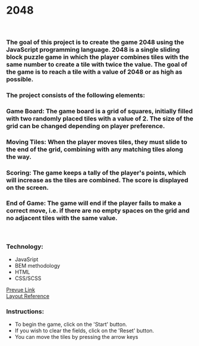 # 2048

<br/>

### The goal of this project is to create the game 2048 using the JavaScript programming language. 2048 is a single sliding block puzzle game in which the player combines tiles with the same number to create a tile with twice the value. The goal of the game is to reach a tile with a value of 2048 or as high as possible.

### The project consists of the following elements:

### Game Board: The game board is a grid of squares, initially filled with two randomly placed tiles with a value of 2. The size of the grid can be changed depending on player preference.

### Moving Tiles: When the player moves tiles, they must slide to the end of the grid, combining with any matching tiles along the way.

### Scoring: The game keeps a tally of the player's points, which will increase as the tiles are combined. The score is displayed on the screen.

### End of Game: The game will end if the player fails to make a correct move, i.e. if there are no empty spaces on the grid and no adjacent tiles with the same value.
<br/>


### Technology:

- JavaSript
- BEM methodology
- HTML
- CSS/SCSS


[Prevue Link](https://vitaliidox.github.io/react_people-table-basics/) <br/>
[Layout Reference](https://play2048.co/)

### Instructions:
- To begin the game, click on the 'Start' button.
- If you wish to clear the fields, click on the 'Reset' button.
- You can move the tiles by pressing the arrow keys
